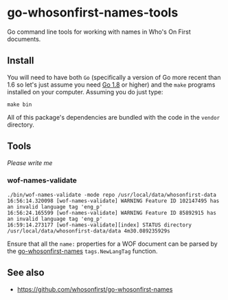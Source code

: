 # go-whosonfirst-names-tools

Go command line tools for working with names in Who's On First documents.

## Install

You will need to have both `Go` (specifically a version of Go more recent than 1.6 so let's just assume you need [Go 1.8](https://golang.org/dl/) or higher) and the `make` programs installed on your computer. Assuming you do just type:

```
make bin
```

All of this package's dependencies are bundled with the code in the `vendor` directory.

## Tools

_Please write me_

### wof-names-validate

```
./bin/wof-names-validate -mode repo /usr/local/data/whosonfirst-data
16:56:14.320098 [wof-names-validate] WARNING Feature ID 102147495 has an invalid language tag 'eng_p'
16:56:24.165599 [wof-names-validate] WARNING Feature ID 85892915 has an invalid language tag 'eng_p'
16:59:14.273177 [wof-names-validate][index] STATUS directory /usr/local/data/whosonfirst-data/data 4m30.089235929s
```

Ensure that all the `name:` properties for a WOF document can be parsed by the [go-whosonfirst-names](https://github.com/whosonfirst/go-whosonfirst-names) `tags.NewLangTag` function.

## See also

* https://github.com/whosonfirst/go-whosonfirst-names
